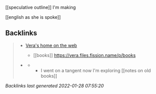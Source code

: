 [[speculative outline]] I'm making

[[english as she is spoke]]



## Backlinks

> - [Vera's home on the web](README.md)
>   - [[books]] https://vera.files.fission.name/p/books
>    
> - [](2021-01-20.md)
>   - -	I went on a tangent now I'm exploring [[notes on old books]]

_Backlinks last generated 2022-01-28 07:55:20_
